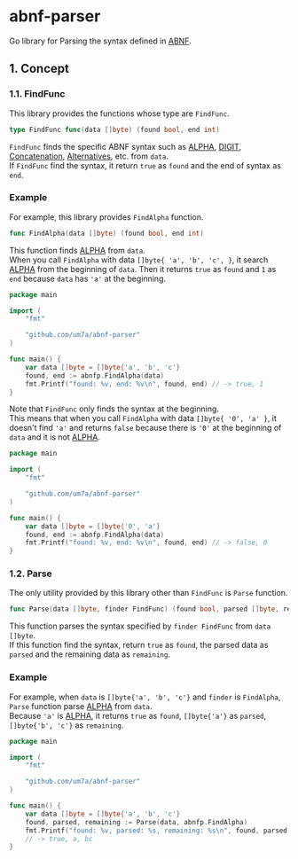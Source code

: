 # abnf-parser

Go library for Parsing the syntax defined in [ABNF](https://datatracker.ietf.org/doc/html/rfc5234).

## 1. Concept

### 1.1. FindFunc

This library provides the functions whose type are `FindFunc`.

```go
type FindFunc func(data []byte) (found bool, end int)
```

`FindFunc` finds the specific ABNF syntax such as [ALPHA](https://datatracker.ietf.org/doc/html/rfc5234#appendix-B.1), [DIGIT](https://datatracker.ietf.org/doc/html/rfc5234#appendix-B.1), [Concatenation](https://datatracker.ietf.org/doc/html/rfc5234#section-3.1), [Alternatives](https://datatracker.ietf.org/doc/html/rfc5234#section-3.2), etc. from `data`.  
If `FindFunc` find the syntax, it return `true` as `found` and the end of syntax as `end`.

### Example

For example, this library provides `FindAlpha` function.

```go
func FindAlpha(data []byte) (found bool, end int)
```

This function finds [ALPHA](https://datatracker.ietf.org/doc/html/rfc5234#appendix-B.1) from `data`.  
When you call `FindAlpha` with data `[]byte{ 'a', 'b', 'c', }`, it search [ALPHA](https://datatracker.ietf.org/doc/html/rfc5234#appendix-B.1) from the beginning of `data`. Then it returns `true` as `found` and `1` as `end` because `data` has `'a'` at the beginning.

```go
package main

import (
	"fmt"

	"github.com/um7a/abnf-parser"
)

func main() {
	var data []byte = []byte{'a', 'b', 'c'}
	found, end := abnfp.FindAlpha(data)
	fmt.Printf("found: %v, end: %v\n", found, end) // -> true, 1
}
```

Note that `FindFunc` only finds the syntax at the beginning.  
This means that when you call `FindAlpha` with data `[]byte{ '0', 'a' }`, it doesn't find `'a'` and returns `false` because there is `'0'` at the beginning of `data` and it is not [ALPHA](https://datatracker.ietf.org/doc/html/rfc5234#appendix-B.1).

```go
package main

import (
	"fmt"

	"github.com/um7a/abnf-parser"
)

func main() {
	var data []byte = []byte{'0', 'a'}
	found, end := abnfp.FindAlpha(data)
	fmt.Printf("found: %v, end: %v\n", found, end) // -> false, 0
}
```

### 1.2. Parse

The only utility provided by this library other than `FindFunc` is `Parse` function.

```go
func Parse(data []byte, finder FindFunc) (found bool, parsed []byte, remaining []byte)
```

This function parses the syntax specified by `finder FindFunc` from `data []byte`.  
If this function find the syntax, return `true` as `found`, the parsed data as `parsed` and the remaining data as `remaining`.

### Example

For example, when `data` is `[]byte{'a', 'b', 'c'}` and `finder` is `FindAlpha`,  
`Parse` function parse [ALPHA](https://datatracker.ietf.org/doc/html/rfc5234#appendix-B.1) from `data`.  
Because `'a'` is [ALPHA](https://datatracker.ietf.org/doc/html/rfc5234#appendix-B.1), it returns `true` as `found`, `[]byte{'a'}` as `parsed`, `[]byte{'b', 'c'}` as `remaining`.

```go
package main

import (
	"fmt"

	"github.com/um7a/abnf-parser"
)

func main() {
	var data []byte = []byte{'a', 'b', 'c'}
	found, parsed, remaining := Parse(data, abnfp.FindAlpha)
	fmt.Printf("found: %v, parsed: %s, remaining: %s\n", found, parsed, remaining)
	// -> true, a, bc
}
```
